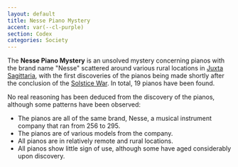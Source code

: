 ```yaml
---
layout: default
title: Nesse Piano Mystery
accent: var(--cl-purple)
section: Codex
categories: Society
---
```


The **Nesse Piano Mystery** is an unsolved mystery concerning pianos with the brand name "Nesse"
scattered around various rural locations in [Juxta Sagittaria](Juxta_Sagittaria), with the first
discoveries of the pianos being made shortly after the conclusion of the [Solstice War](Solstice_War).
In total, 19 pianos have been found.

No real reasoning has been deduced from the discovery of the pianos, although some patterns have
been observed:
* The pianos are all of the same brand, Nesse, a musical instrument company that ran from 256 to 295.
* The pianos are of various models from the company.
* All pianos are in relatively remote and rural locations.
* All pianos show little sign of use, although some have aged considerably upon discovery.
